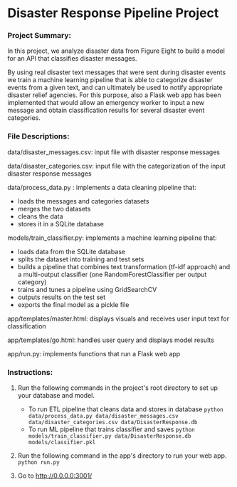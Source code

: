 # Disaster Response Pipeline Project

### Project Summary:
In this project, we analyze disaster data from Figure Eight to build a model for an API that classifies disaster messages.

By using real disaster text messages that were sent during disaster events we train a machine learning pipeline that is able to categorize disaster events from a given text, and can ultimately be used to notify appropriate disaster relief agencies. For this purpose, also a Flask web app has been implemented that would allow an emergency worker to input a new message and obtain classification results for several disaster event categories.

### File Descriptions:

data/disaster_messages.csv: input file with disaster response messages

data/disaster_categories.csv: input file with the categorization of the input
disaster response messages

data/process_data.py : implements a data cleaning pipeline that:
- loads the messages and categories datasets
- merges the two datasets
- cleans the data
- stores it in a SQLite database

models/train_classifier.py: implements a machine learning pipeline that:
- loads data from the SQLite database
- splits the dataset into training and test sets
- builds a pipeline that combines text transformation (tf-idf approach) and
a multi-output classifier (one RandomForestClassifier per output category)
- trains and tunes a pipeline using GridSearchCV
- outputs results on the test set
- exports the final model as a pickle file

app/templates/master.html: displays visuals and receives user input text
for classification

app/templates/go.html: handles user query and displays model results

app/run.py: implements functions that run a Flask web app

### Instructions:
1. Run the following commands in the project's root directory to set up your database and model.

    - To run ETL pipeline that cleans data and stores in database
        `python data/process_data.py data/disaster_messages.csv data/disaster_categories.csv data/DisasterResponse.db`
    - To run ML pipeline that trains classifier and saves
        `python models/train_classifier.py data/DisasterResponse.db models/classifier.pkl`

2. Run the following command in the app's directory to run your web app.
    `python run.py`

3. Go to http://0.0.0.0:3001/
